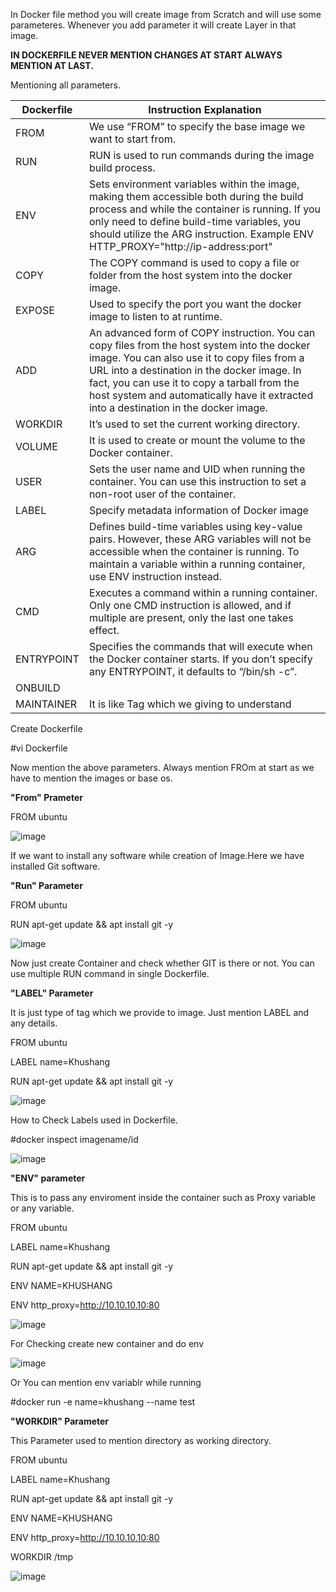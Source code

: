 In Docker file method you will create image from Scratch and will use some parameteres. Whenever you add parameter it will create Layer in that image.

**IN DOCKERFILE NEVER MENTION CHANGES AT START ALWAYS MENTION AT LAST.**

Mentioning all parameters.

 | Dockerfile     | Instruction	Explanation      | 
  | ------------- | ------------- | 
  | FROM        | We use “FROM” to specify the base image we want to start from.|
  | RUN	       | RUN is used to run commands during the image build process.| 
  | ENV		    | Sets environment variables within the image, making them accessible both during the build process and while the container is running. If you only need to   define             build-time variables, you should utilize the ARG instruction. Example ENV HTTP_PROXY="http://ip-address:port"|
  | COPY		        | The COPY command is used to copy a file or folder from the host system into the docker image.|
  | EXPOSE		        | Used to specify the port you want the docker image to listen to at runtime.| 
  | ADD			        | An advanced form of COPY instruction. You can copy files from the host system into the docker image. You can also use it to copy files from a URL into a destination in      the       docker image. In fact, you can use it to copy a tarball from the host system and automatically have it extracted into a destination in the docker image.|
  | WORKDIR			        | It’s used to set the current working directory.|
  |VOLUME|	It is used to create or mount the volume to the Docker container.|
  |USER|	Sets the user name and UID when running the container. You can use this instruction to set a non-root user of the container.|
  |LABEL|	Specify metadata information of Docker image|
  |ARG|	Defines build-time variables using key-value pairs. However, these ARG variables will not be accessible when the container is running. To maintain a variable within a running container, use  ENV instruction instead.|
  |CMD|	Executes a command within a running container. Only one CMD instruction is allowed, and if multiple are present, only the last one takes effect.|
  |ENTRYPOINT|	Specifies the commands that will execute when the Docker container starts. If you don’t specify any ENTRYPOINT, it defaults to “/bin/sh -c”.|
  |ONBUILD| |
  |MAINTAINER| It is like Tag which we giving to understand|

  Create Dockerfile

  #vi Dockerfile

  Now mention the above parameters. Always mention FROm at start as we have to mention the images or base os.

  **"From" Prameter**
  
  FROM ubuntu
  
  ![image](https://github.com/Khushang49/Docker/assets/95266353/602fce65-01f0-4cdb-bcf7-bba0e495ea30)

  If we want to install any software while creation of Image.Here we have installed Git software.

  **"Run" Parameter**

  FROM ubuntu
  
  RUN apt-get update && apt install git -y

 ![image](https://github.com/Khushang49/Docker/assets/95266353/913e7f0d-2729-49c8-ae47-98cdb8ea80d9)

  Now just create Container and check whether GIT is there or not. You can use multiple RUN command in single Dockerfile.

  **"LABEL" Parameter**

  It is just type of tag which we provide to image. Just mention LABEL and any details.

  FROM ubuntu
  
  LABEL name=Khushang
  
  RUN apt-get update && apt install git -y

  ![image](https://github.com/Khushang49/Docker/assets/95266353/003a4af3-ecf9-412b-b634-cc433218c2b9)

  How to Check Labels used in Dockerfile.

  #docker inspect imagename/id

  ![image](https://github.com/Khushang49/Docker/assets/95266353/338df667-85d4-4fca-b189-6f4657cc1338)


  **"ENV" parameter**

  This is to pass any enviroment inside the container such as Proxy variable or any variable.
  
  FROM ubuntu
  
  LABEL name=Khushang
  
  RUN apt-get update && apt install git -y

  ENV NAME=KHUSHANG

  ENV http_proxy=http://10.10.10.10:80 
  
  ![image](https://github.com/Khushang49/Docker/assets/95266353/306282b1-2738-43b2-9670-2fbfc9c754b6)


  For Checking create new container and do env

  ![image](https://github.com/Khushang49/Docker/assets/95266353/b57058b8-151d-4237-8e1b-918837c92e96)

  Or You can mention env variablr while running

  #docker run -e name=khushang --name test 


  **"WORKDIR" Parameter**

   This Parameter used to mention directory as working directory.

   FROM ubuntu
  
   LABEL name=Khushang
  
   RUN apt-get update && apt install git -y

   ENV NAME=KHUSHANG

   ENV http_proxy=http://10.10.10.10:80 

   WORKDIR /tmp
   
   ![image](https://github.com/Khushang49/Docker/assets/95266353/03894309-bcd1-4247-b1f7-c0bea0ceed0f)



  


  

  

